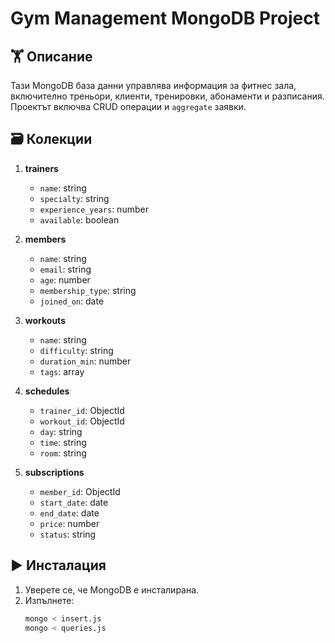 # Gym Management MongoDB Project

## 🏋️ Описание

Тази MongoDB база данни управлява информация за фитнес зала, включително треньори, клиенти, тренировки, абонаменти и разписания. Проектът включва CRUD операции и `aggregate` заявки.

## 🗃️ Колекции

1. **trainers**
   - `name`: string
   - `specialty`: string
   - `experience_years`: number
   - `available`: boolean

2. **members**
   - `name`: string
   - `email`: string
   - `age`: number
   - `membership_type`: string
   - `joined_on`: date

3. **workouts**
   - `name`: string
   - `difficulty`: string
   - `duration_min`: number
   - `tags`: array

4. **schedules**
   - `trainer_id`: ObjectId
   - `workout_id`: ObjectId
   - `day`: string
   - `time`: string
   - `room`: string

5. **subscriptions**
   - `member_id`: ObjectId
   - `start_date`: date
   - `end_date`: date
   - `price`: number
   - `status`: string

## ▶️ Инсталация

1. Уверете се, че MongoDB е инсталирана.
2. Изпълнете:
   ```bash
   mongo < insert.js
   mongo < queries.js
